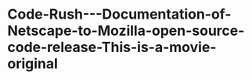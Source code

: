 # Code-Rush---Documentation-of-Netscape-to-Mozilla-open-source-code-release-This-is-a-movie-original